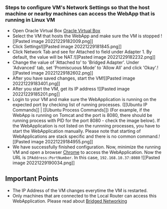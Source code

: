 ### Steps to configure VM's Network Settings so that the host machine or nearby machines can access the WebApp that is running in Linux VM
- Open Oracle Virtual Box  [Oracle Virtual Box](file:///C:/Program%20Files/Oracle/VirtualBox/VirtualBox.exe)
- Select the VM that hosts the WebApp and make sure the VM is stopped ![[Pasted image 20221229182009.png]]
- Click Settings![[Pasted image 20221229181845.png]]
- Click Network Tab and see for Attached to field under Adapter 1. By default, the value will be NAT.![[Pasted image 20221229182232.png]]
- Change the value of 'Attached to' to 'Bridged Adapter'. Under 'Advanced' tab, set 'Promiscuous Mode' to 'Allow All' and click 'Okay'.![[Pasted image 20221229182602.png]]
- After you have saved changes, start the VM![[Pasted image 20221229183401.png]]
- After you start the VM, get its IP address ![[Pasted image 20221229185201.png]]
- Login to your VM and make sure the WebApplication is running on the expected port by checking list of running processes. ([[Ubuntu IP Commands]]  | [[Ubuntu Process Commands]]) (For example, if the WebApp is running on Tomcat and the port is 8080, there should be running process with PID for the port 8080 - check the image below). If the WebApplication is not listed on the runnning processes, you have to start the WebApplication manually. Please note that starting of WebApplications are stack specific and there is no common command.![[Pasted image 20221229184955.png]]
- We have successfully finished configuration. Now, minimize the running VM and open a browser [Chrome](file:///C:\Program%20Files\Google\Chrome\Application\chrome.exe) to access the WebApplication. Now the URL is `IPAddress:PortNumber`. In this case, `192.168.10.37:8080`  ![[Pasted image 20221229190034.png]]
## Important Points
- The IP Address of the VM changes everytime the VM is restarted. 
- Only machines that are connected to the Local Router can access this WebApplication.
Please read about [Bridged Networking](https://docs.oracle.com/en/virtualization/virtualbox/6.0/user/network_bridged.html)
